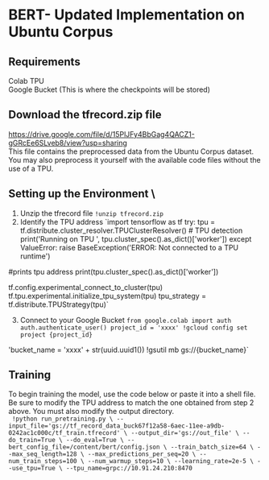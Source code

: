 # BERT- Updated Implementation on Ubuntu Corpus

## Requirements
Colab TPU \
Google Bucket (This is where the checkpoints will be stored)

## Download the tfrecord.zip file
https://drive.google.com/file/d/15PlJFy4BbGag4QACZ1-gGRcEe6SLveb8/view?usp=sharing \
This file contains the preprocessed data from the Ubuntu Corpus dataset. You may also preprocess it yourself with the available code files without the use of a TPU.

## Setting up the Environment \
1. Unzip the tfrecord file
   `!unzip tfrecord.zip`
2. Identify the TPU address
   `import tensorflow as tf
  try:
    tpu = tf.distribute.cluster_resolver.TPUClusterResolver()  # TPU detection
    print('Running on TPU ', tpu.cluster_spec().as_dict()['worker'])
  except ValueError:
    raise BaseException('ERROR: Not connected to a TPU runtime')

  #prints tpu address
  print(tpu.cluster_spec().as_dict()['worker'])

  tf.config.experimental_connect_to_cluster(tpu)
  tf.tpu.experimental.initialize_tpu_system(tpu)
  tpu_strategy = tf.distribute.TPUStrategy(tpu)`

3. Connect to your Google Bucket
  `from google.colab import auth
  auth.authenticate_user()
  project_id = 'xxxx'
  !gcloud config set project {project_id}`

  'bucket_name = 'xxxx' + str(uuid.uuid1())
  !gsutil mb gs://{bucket_name}`

## Training
To begin training the model, use the code below or paste it into a shell file. Be sure to modify the TPU address to match the one obtained from step 2 above. You must also modify the output directory. \
`
!python run_pretraining.py \
    --input_file='gs://tf_record_data_buck67f12a58-6aec-11ee-a9db-0242ac1c000c/tf_train.tfrecord' \
    --output_dir='gs://out_file' \
    --do_train=True \
    --do_eval=True \
    --bert_config_file=/content/bert/config.json \
    --train_batch_size=64 \
    --max_seq_length=128 \
    --max_predictions_per_seq=20 \
    --num_train_steps=100 \
    --num_warmup_steps=10 \
    --learning_rate=2e-5 \
    --use_tpu=True \
    --tpu_name=grpc://10.91.24.210:8470`
